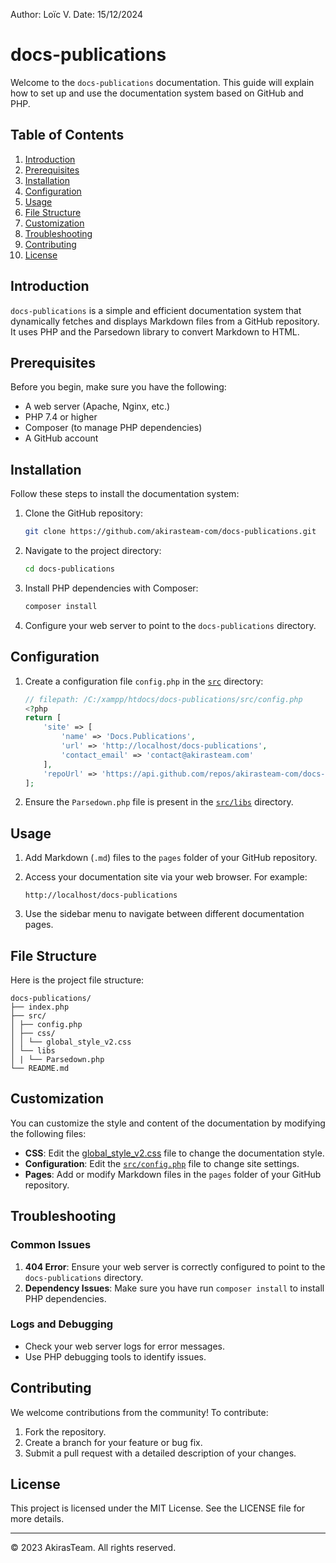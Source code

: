 Author: Loïc V. Date: 15/12/2024

# docs-publications

Welcome to the `docs-publications` documentation. This guide will explain how to set up and use the documentation system based on GitHub and PHP.

## Table of Contents

1. [Introduction](#introduction)
2. [Prerequisites](#prerequisites)
3. [Installation](#installation)
4. [Configuration](#configuration)
5. [Usage](#usage)
6. [File Structure](#file-structure)
7. [Customization](#customization)
8. [Troubleshooting](#troubleshooting)
9. [Contributing](#contributing)
10. [License](#license)

## Introduction

`docs-publications` is a simple and efficient documentation system that dynamically fetches and displays Markdown files from a GitHub repository. It uses PHP and the Parsedown library to convert Markdown to HTML.

## Prerequisites

Before you begin, make sure you have the following:

- A web server (Apache, Nginx, etc.)
- PHP 7.4 or higher
- Composer (to manage PHP dependencies)
- A GitHub account

## Installation

Follow these steps to install the documentation system:

1. Clone the GitHub repository:

    ```bash
    git clone https://github.com/akirasteam-com/docs-publications.git
    ```

2. Navigate to the project directory:

    ```bash
    cd docs-publications
    ```

3. Install PHP dependencies with Composer:

    ```bash
    composer install
    ```

4. Configure your web server to point to the `docs-publications` directory.

## Configuration

1. Create a configuration file `config.php` in the [`src`](src) directory:

    ```php
    // filepath: /C:/xampp/htdocs/docs-publications/src/config.php
    <?php
    return [
        'site' => [
            'name' => 'Docs.Publications',
            'url' => 'http://localhost/docs-publications',
            'contact_email' => 'contact@akirasteam.com'
        ],
        'repoUrl' => 'https://api.github.com/repos/akirasteam-com/docs-publications/contents/pages'
    ];
    ```

2. Ensure the `Parsedown.php` file is present in the [`src/libs`](src/libs) directory.

## Usage

1. Add Markdown (`.md`) files to the `pages` folder of your GitHub repository.

2. Access your documentation site via your web browser. For example:

    ```
    http://localhost/docs-publications
    ```

3. Use the sidebar menu to navigate between different documentation pages.

## File Structure

Here is the project file structure:
```
docs-publications/
├── index.php
├── src/
│ ├── config.php
│ ├── css/
│ │ └── global_style_v2.css
│ └── libs
│ | └── Parsedown.php
└── README.md
```

## Customization

You can customize the style and content of the documentation by modifying the following files:

- **CSS**: Edit the [global_style_v2.css](http://_vscodecontentref_/1) file to change the documentation style.
- **Configuration**: Edit the [`src/config.php`](src/config.php) file to change site settings.
- **Pages**: Add or modify Markdown files in the `pages` folder of your GitHub repository.

## Troubleshooting

### Common Issues

1. **404 Error**: Ensure your web server is correctly configured to point to the `docs-publications` directory.
2. **Dependency Issues**: Make sure you have run `composer install` to install PHP dependencies.

### Logs and Debugging

- Check your web server logs for error messages.
- Use PHP debugging tools to identify issues.

## Contributing

We welcome contributions from the community! To contribute:

1. Fork the repository.
2. Create a branch for your feature or bug fix.
3. Submit a pull request with a detailed description of your changes.

## License

This project is licensed under the MIT License. See the LICENSE file for more details.

---

© 2023 AkirasTeam. All rights reserved.

